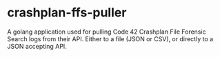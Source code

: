 # crashplan-ffs-puller
A golang application used for pulling Code 42 Crashplan File Forensic Search logs from their API. Either to a file (JSON or CSV), or directly to a JSON accepting API.
